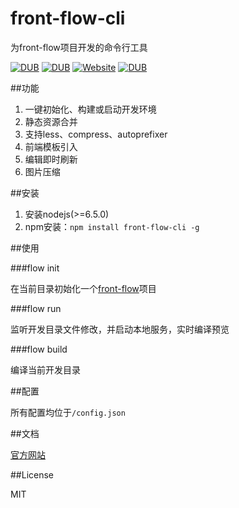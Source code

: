 # front-flow-cli
为front-flow项目开发的命令行工具

[![DUB](https://travis-ci.org/tower1229/front-flow-cli.svg)]() [![DUB](https://img.shields.io/badge/nodejs%20support-v6.5.0-green.svg?maxAge=2592000)]() [![Website](https://img.shields.io/website-up-down-green-red/http/shields.io.svg?maxAge=2592000)](http://zangtao.org/projects/front-flow-cli/) [![DUB](https://img.shields.io/dub/l/vibe-d.svg?maxAge=2592000)]()


##功能

1. 一键初始化、构建或启动开发环境
2. 静态资源合并
3. 支持less、compress、autoprefixer
4. 前端模板引入
5. 编辑即时刷新
6. 图片压缩

##安装

1. 安装nodejs(>=6.5.0)
2. npm安装：`npm install front-flow-cli -g`

##使用

###flow init

在当前目录初始化一个[front-flow](https://github.com/tower1229/front-flow-template)项目

###flow run

监听开发目录文件修改，并启动本地服务，实时编译预览

###flow build

编译当前开发目录

##配置

所有配置均位于`/config.json`

##文档

[官方网站](http://zangtao.org/projects/front-flow-cli/)

##License 

MIT
